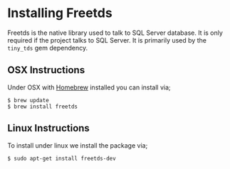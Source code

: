# Installing Freetds

Freetds is the native library used to talk to SQL Server database. It is only required if the project
talks to SQL Server. It is primarily used by the `tiny_tds` gem dependency.

## OSX Instructions

Under OSX with [Homebrew](http://mxcl.github.com/homebrew/) installed you can install via;

    $ brew update
    $ brew install freetds

## Linux Instructions

To install under linux we install the package via;

    $ sudo apt-get install freetds-dev

